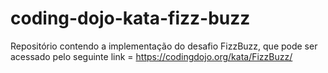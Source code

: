 # coding-dojo-kata-fizz-buzz
Repositório contendo a implementação do desafio FizzBuzz, que pode ser acessado pelo seguinte link = https://codingdojo.org/kata/FizzBuzz/
